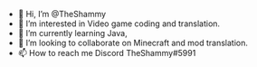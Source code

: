 - 👋 Hi, I’m @TheShammy
- 👀 I’m interested in Video game coding and translation.
- 🌱 I’m currently learning Java,
- 💞️ I’m looking to collaborate on Minecraft and mod translation.
- 📫 How to reach me Discord TheShammy#5991

<!---
TheShammy/TheShammy is a ✨ special ✨ repository because its `README.md` (this file) appears on your GitHub profile.
You can click the Preview link to take a look at your changes.
--->
